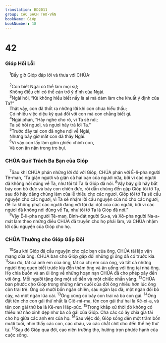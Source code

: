```yaml
---
translation: BD2011
group: CÁC SÁCH THƠ-VĂN
bookName: Gióp 
bookNumber: 18
---
```


<div class="title"><h1>42</h1><h3>Gióp Hối Lỗi</h3></div>
<span class="verse giop_42_1"> <sup>1</sup>Bấy giờ Gióp đáp lời và thưa với CHÚA:<br/><br/></span>
<span class="verse giop_42_2"> <sup>2</sup>Con biết Ngài có thể làm mọi sự;<br/> Không điều chi có thể cản trở ý định của Ngài.<br/></span>
<span class="verse giop_42_3"> <sup>3</sup>Ngài hỏi, “Kẻ không hiểu biết nầy là ai mà dám làm che khuất ý định của Ta?”<br/> Thật vậy, con đã thốt ra những lời khi con chưa hiểu thấu;<br/> Có nhiều việc diệu kỳ quá đối với con mà con chẳng biết gì.<br/></span>
<span class="verse giop_42_4"> <sup>4</sup>Ngài phán, “Hãy nghe cho rõ, vì Ta sẽ nói;<br/> Ta sẽ hỏi ngươi, và ngươi hãy trả lời Ta.”<br/></span>
<span class="verse giop_42_5"> <sup>5</sup>Trước đây tai con đã nghe nói về Ngài,<br/> Nhưng bây giờ mắt con đã thấy Ngài.<br/></span>
<span class="verse giop_42_6"> <sup>6</sup>Vì vậy con lấy làm gớm ghiếc chính con,<br/> Và con ăn năn trong tro bụi.<br/></span>
<div class="title"><h3>CHÚA Quở Trách Ba Bạn của Gióp</h3></div>
<span class="verse giop_42_7"> <sup>7</sup>Sau khi CHÚA phán những lời đó với Gióp, CHÚA phán với Ê-li-pha người Tê-man, “Ta giận ngươi và giận cả hai bạn của ngươi nữa, bởi vì các ngươi đã không nói đúng về Ta, như tôi tớ Ta là Gióp đã nói. </span>
<span class="verse giop_42_8"><sup>8</sup>Vậy bây giờ hãy bắt bảy con bò đực và bảy con chiên đực, rồi dẫn chúng đến gặp Gióp tôi tớ Ta, sau đó hãy dâng chúng làm của lễ thiêu cho các ngươi. Gióp tôi tớ Ta sẽ cầu nguyện cho các ngươi, vì Ta sẽ nhậm lời cầu nguyện của nó cho các ngươi, để Ta không phạt các ngươi đáng với tội dại dột của các ngươi, bởi vì các ngươi đã không nói đúng về Ta, như tôi tớ Ta là Gióp đã nói.”<br/></span>
<span class="verse giop_42_9"> <sup>9</sup>Vậy Ê-li-pha người Tê-man, Binh-đát người Su-a, và Xô-pha người Na-a-mát làm theo những điều CHÚA đã truyền cho họ phải làm, và CHÚA nhậm lời cầu nguyện của Gióp cho họ.<br/></span>
<div class="title"><h3>CHÚA Thưởng cho Gióp Gấp Ðôi</h3></div>
<span class="verse giop_42_10"> <sup>10</sup>Sau khi Gióp đã cầu nguyện cho các bạn của ông, CHÚA tái lập vận mạng của ông. CHÚA ban cho Gióp gấp đôi những gì ông đã có trước kia. </span>
<span class="verse giop_42_11"><sup>11</sup>Sau đó, tất cả anh em của ông, tất cả chị em của ông, và tất cả những người ông quen biết trước kia đến thăm ông và ăn uống với ông tại nhà ông. Họ chia buồn và an ủi ông về những hoạn nạn CHÚA đã cho phép xảy đến với ông. Mỗi người tặng ông một số tiền và một chiếc nhẫn vàng. </span>
<span class="verse giop_42_12"><sup>12</sup>CHÚA ban phước cho Gióp trong những năm cuối của đời ông nhiều hơn lúc ông còn trai trẻ. Ông có mười bốn ngàn chiên, sáu ngàn lạc đà, một ngàn đôi bò cày, và một ngàn lừa cái. </span>
<span class="verse giop_42_13"><sup>13</sup>Ông cũng có bảy con trai và ba con gái. </span>
<span class="verse giop_42_14"><sup>14</sup>Ông đặt tên cho con gái thứ nhất là Giê-mi-ma, tên con gái thứ hai là Kê-xi-a, và tên con gái thứ ba là Kê-ren Háp-púc. </span>
<span class="verse giop_42_15"><sup>15</sup>Trong khắp xứ thời đó không có thiếu nữ nào xinh đẹp như ba cô gái của Gióp. Cha các cô ấy chia gia tài cho họ giữa các anh em của họ. </span>
<span class="verse giop_42_16"><sup>16</sup>Sau việc đó, Gióp sống đến một trăm bốn mươi tuổi, nhìn thấy các con, các cháu, và các chắt chít cho đến thế hệ thứ tư. </span>
<span class="verse giop_42_17"><sup>17</sup>Sau đó Gióp qua đời, cao niên trường thọ, hưởng trọn phước hạnh của cuộc sống.<br/></span>
